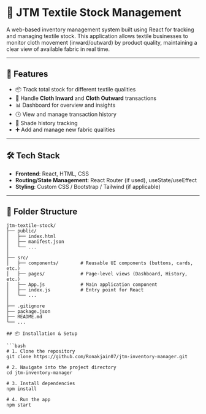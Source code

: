 # 🧵 JTM Textile Stock Management

A web-based inventory management system built using React for tracking and managing textile stock. This application allows textile businesses to monitor cloth movement (inward/outward) by product quality, maintaining a clear view of available fabric in real time.

---

## 🚀 Features

- 📦 Track total stock for different textile qualities
- 🔄 Handle **Cloth Inward** and **Cloth Outward** transactions
- 📊 Dashboard for overview and insights
- 🕓 View and manage transaction history
- 🎨 Shade history tracking
- ➕ Add and manage new fabric qualities

---

## 🛠️ Tech Stack

- **Frontend**: React, HTML, CSS
- **Routing/State Management**: React Router (if used), useState/useEffect
- **Styling**: Custom CSS / Bootstrap / Tailwind (if applicable)

---

## 📂 Folder Structure

```text
jtm-textile-stock/
├── public/
│   ├── index.html
│   ├── manifest.json
│   └── ...
│
├── src/
│   ├── components/        # Reusable UI components (buttons, cards, etc.)
│   ├── pages/             # Page-level views (Dashboard, History, etc.)
│   ├── App.js             # Main application component
│   ├── index.js           # Entry point for React
│   └── ...
│
├── .gitignore
├── package.json
├── README.md
└── ...

## 📦 Installation & Setup

```bash
# 1. Clone the repository
git clone https://github.com/Ronakjain07/jtm-inventory-manager.git

# 2. Navigate into the project directory
cd jtm-inventory-manager

# 3. Install dependencies
npm install

# 4. Run the app
npm start

